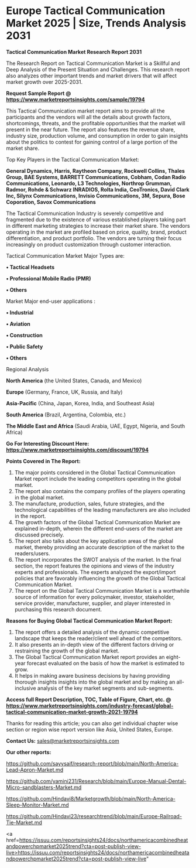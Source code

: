 # Europe Tactical Communication Market 2025 | Size, Trends Analysis 2031

<strong>Tactical Communication Market Research Report 2031</strong>

The Research Report on Tactical Communication Market is a Skillful and Deep Analysis of the Present Situation and Challenges. This research report also analyzes other important trends and market drivers that will affect market growth over 2025-2031.

<strong>Request Sample Report @ <a href=https://www.marketreportsinsights.com/sample/19794>https://www.marketreportsinsights.com/sample/19794</a></strong>

This Tactical Communication market report aims to provide all the participants and the vendors will all the details about growth factors, shortcomings, threats, and the profitable opportunities that the market will present in the near future. The report also features the revenue share, industry size, production volume, and consumption in order to gain insights about the politics to contest for gaining control of a large portion of the market share.

Top Key Players in the Tactical Communication Market:

<strong>General Dynamics, Harris, Raytheon Company, Rockwell Collins, Thales Group, BAE Systems, BARRETT Communications, Cobham, Codan Radio Communications, Leonardo, L3 Technologies, Northrop Grumman, Radmor, Rohde & Schwarz INRADIOS, Rolta India, CeoTronics, David Clark Inc, Silynx Communications, Invisio Communications, 3M, Sepura, Bose Coporation, Savox Communications</strong>

The Tactical Communication Industry is severely competitive and fragmented due to the existence of various established players taking part in different marketing strategies to increase their market share. The vendors operating in the market are profiled based on price, quality, brand, product differentiation, and product portfolio. The vendors are turning their focus increasingly on product customization through customer interaction.

Tactical Communication Market Major Types are:

<strong>• Tactical Headsets

• Professional Mobile Radio (PMR)

• Others</strong>

Market Major end-user applications :

<strong>• Industrial

• Aviation

• Construction

• Public Safety

• Others</strong>

Regional Analysis

</u><strong><b>North America</b></strong> (the United States, Canada, and Mexico)

<strong><b>Europe </b></strong>(Germany, France, UK, Russia, and Italy)

<strong><b>Asia-Pacific</b></strong> (China, Japan, Korea, India, and Southeast Asia)

<strong><b>South America</b></strong> (Brazil, Argentina, Colombia, etc.)

<strong><b>The Middle East and Africa</b></strong> (Saudi Arabia, UAE, Egypt, Nigeria, and South Africa)

<strong>Go For Interesting Discount Here: <a href=https://www.marketreportsinsights.com/discount/19794>https://www.marketreportsinsights.com/discount/19794</a></strong>

<strong>Points Covered in The Report:</strong>
<ol>
  <li>The major points considered in the Global Tactical Communication Market report include the leading competitors operating in the global market.</li>
  <li>The report also contains the company profiles of the players operating in the global market.</li>
  <li>The manufacture, production, sales, future strategies, and the technological capabilities of the leading manufacturers are also included in the report.</li>
  <li>The growth factors of the Global Tactical Communication Market are explained in-depth, wherein the different end-users of the market are discussed precisely.</li>
  <li>The report also talks about the key application areas of the global market, thereby providing an accurate description of the market to the readers/users.</li>
  <li>The report incorporates the SWOT analysis of the market. In the final section, the report features the opinions and views of the industry experts and professionals. The experts analyzed the export/import policies that are favorably influencing the growth of the Global Tactical Communication Market.</li>
  <li>The report on the Global Tactical Communication Market is a worthwhile source of information for every policymaker, investor, stakeholder, service provider, manufacturer, supplier, and player interested in purchasing this research document.</li>
</ol>
<strong>Reasons for Buying Global Tactical Communication Market Report:</strong>

<ol>
  <li>The report offers a detailed analysis of the dynamic competitive landscape that keeps the reader/client well ahead of the competitors.</li>
  <li>It also presents an in-depth view of the different factors driving or restraining the growth of the global market.</li>
  <li>The Global Tactical Communication Market report provides an eight-year forecast evaluated on the basis of how the market is estimated to grow.</li>
  <li>It helps in making aware business decisions by having providing thorough insights insights into the global market and by making an all-inclusive analysis of the key market segments and sub-segments.</li>
</ol>
<strong>Access full Report Description, TOC, Table of Figure, Chart, etc. @ <a href=https://www.marketreportsinsights.com/industry-forecast/global-tactical-communication-market-growth-2021-19794>https://www.marketreportsinsights.com/industry-forecast/global-tactical-communication-market-growth-2021-19794</a></strong>


Thanks for reading this article; you can also get individual chapter wise section or region wise report version like Asia, United States, Europe.

<strong>Contact Us:</strong>
sales@marketreportsinsights.com

<strong>Our other reports:</strong>

<a href=https://github.com/sayysaif/research-report/blob/main/North-America-Lead-Apron-Market.md>https://github.com/sayysaif/research-report/blob/main/North-America-Lead-Apron-Market.md</a>

<a href=https://github.com/yamini231/Research/blob/main/Europe-Manual-Dental-Micro-sandblasters-Market.md>https://github.com/yamini231/Research/blob/main/Europe-Manual-Dental-Micro-sandblasters-Market.md</a>

<a href=https://github.com/Hindavi8/Marketgrowth/blob/main/North-America-Sleep-Monitor-Market.md>https://github.com/Hindavi8/Marketgrowth/blob/main/North-America-Sleep-Monitor-Market.md</a>

<a href=https://github.com/Hindavi23/researchtrend/blob/main/Europe-Railroad-Tie-Market.md>https://github.com/Hindavi23/researchtrend/blob/main/Europe-Railroad-Tie-Market.md</a>

<a href=https://issuu.com/reportsinsights24/docs/northamericacombinedheatandpowerchpmarket2025trend?cta=post-publish-view-live>https://issuu.com/reportsinsights24/docs/northamericacombinedheatandpowerchpmarket2025trend?cta=post-publish-view-live</a>"

